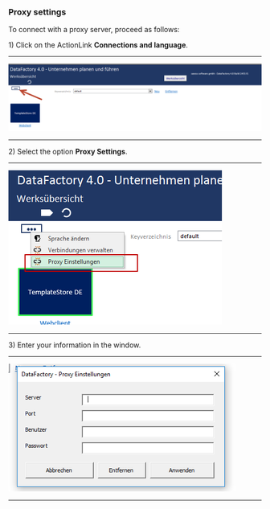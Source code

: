 ### Proxy settings

To connect with a proxy server, proceed as follows:

1\) Click on the ActionLink **Connections and language**.

---

![](/Bilder/Werk/werk10.png)

---

2\) Select the option **Proxy Settings**.

---

![](/assets/Werk35.png)

---

3\) Enter your information in the window.

---

![](/assets/Werk36.png)

---



